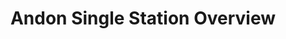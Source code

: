 ---
layout: article
title: Andon Single Station Overview
description: 
  - This template gives you an overview of several workstations to react quickly to possible problems at a single station. This template can be used in production (make-to-order production) and in assembly.
lang: en
weight: 1000
isDraft: false
ref: Andon-Single-Station-Overview
category:
  - Andon
  - Production
  - Logistics
image: Andon-Single-Station-Overview.png
image_thumbnail: Andon-Single-Station-Overview_thumbnail.pbmx
download: Andon-Single-Station-Overview.pbmx
overview_description:
overview_benefits:
overview_data_sources:
---